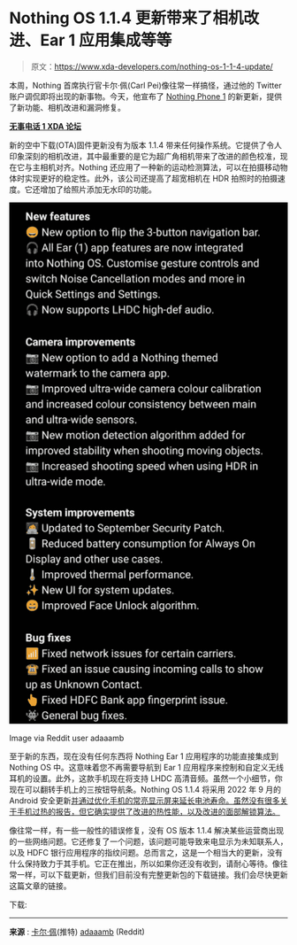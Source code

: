 # Nothing OS 1.1.4 更新带来了相机改进、Ear 1 应用集成等等

> 原文：<https://www.xda-developers.com/nothing-os-1-1-4-update/>

本周，Nothing 首席执行官卡尔·佩(Carl Pei)像往常一样搞怪，通过他的 Twitter 账户调侃即将出现的新事物。今天，他宣布了 [Nothing Phone 1](https://www.xda-developers.com/nothing-phone-1-review/) 的新更新，提供了新功能、相机改进和漏洞修复。

**[无事电话 1 XDA 论坛](https://forum.xda-developers.com/f/nothing-phone-1.12585/)**

新的空中下载(OTA)固件更新没有为版本 1.1.4 带来任何操作系统。它提供了令人印象深刻的相机改进，其中最重要的是它为超广角相机带来了改进的颜色校准，现在它与主相机对齐。Nothing 还应用了一种新的运动检测算法，可以在拍摄移动物体时实现更好的稳定性。此外，该公司还提高了超宽相机在 HDR 拍照时的拍摄速度。它还增加了给照片添加无水印的功能。

 <picture>![Nothing OS 1.1.4 notes](img/0e9d93a56790bebd4bfb789533c2ad54.png)</picture> 

Image via Reddit user adaaamb

至于新的东西，现在没有任何东西将 Nothing Ear 1 应用程序的功能直接集成到 Nothing OS 中。这意味着您不再需要导航到 Ear 1 应用程序来控制和自定义无线耳机的设置。此外，这款手机现在将支持 LHDC 高清音频。虽然一个小细节，你现在可以翻转手机上的三按钮导航条。Nothing OS 1.1.4 将采用 2022 年 9 月的 Android 安全更新[并通过优化手机的常亮显示屏来延长电池寿命。虽然没有很多关于手机过热的报告，但它确实提供了改进的热性能，以及改进的面部解锁算法。](https://www.xda-developers.com/september-2022-android-security-update/)

像往常一样，有一些一般性的错误修复，没有 OS 版本 1.1.4 解决某些运营商出现的一些网络问题。它还修复了一个问题，该问题可能导致来电显示为未知联系人，以及 HDFC 银行应用程序的指纹问题。总而言之，这是一个相当大的更新，没有什么保持致力于其手机。它正在推出，所以如果你还没有收到，请耐心等待。像往常一样，可以下载更新，但我们目前没有完整更新包的下载链接。我们会尽快更新这篇文章的链接。

下载:

* * *

**来源** : [卡尔·佩](https://twitter.com/getpeid/status/1571120091793858567)(推特) [adaaamb](https://www.reddit.com/r/NothingTech/comments/xgl85v/nothing_os_114_is_here_ear_1_integration_more/) (Reddit)